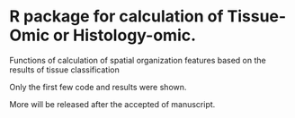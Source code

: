 # R package for calculation of Tissue-Omic or Histology-omic.

 Functions of calculation of spatial organization features based on the results of tissue classification

Only the first few code and results were shown.

More will be released after the accepted of manuscript.

